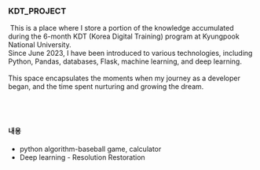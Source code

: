 ### KDT_PROJECT

<div>
  &nbsp;This is a place where I store a portion of the knowledge accumulated during the 6-month KDT (Korea Digital Training) program at Kyungpook National University.<br> 
  Since June 2023, I have been introduced to various technologies, including Python, Pandas, databases, Flask, machine learning, and deep learning.<br>
<br>
This space encapsulates the moments when my journey as a developer began, and the time spent nurturing and growing the dream.
</div>
<br><br><br>

#### 내용
  <ul>
    <li>python algorithm-baseball game, calculator</li>
    <li>Deep learning - Resolution Restoration</li>
  </ul>
